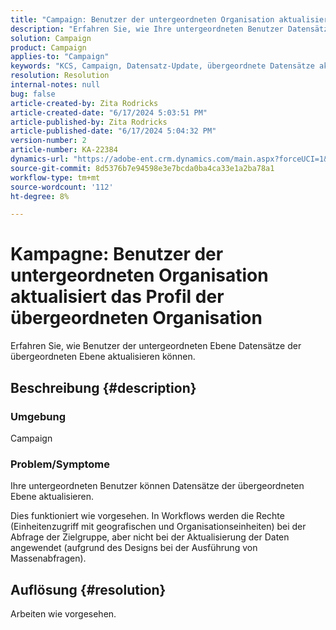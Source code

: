 ```yaml
---
title: "Campaign: Benutzer der untergeordneten Organisation aktualisiert Profil von der übergeordneten Organisation"
description: "Erfahren Sie, wie Ihre untergeordneten Benutzer Datensätze der übergeordneten Ebene aktualisieren können."
solution: Campaign
product: Campaign
applies-to: "Campaign"
keywords: "KCS, Campaign, Datensatz-Update, übergeordnete Datensätze aktualisieren, untergeordnete Benutzer aktualisiert übergeordneten Datensatz"
resolution: Resolution
internal-notes: null
bug: false
article-created-by: Zita Rodricks
article-created-date: "6/17/2024 5:03:51 PM"
article-published-by: Zita Rodricks
article-published-date: "6/17/2024 5:04:32 PM"
version-number: 2
article-number: KA-22384
dynamics-url: "https://adobe-ent.crm.dynamics.com/main.aspx?forceUCI=1&pagetype=entityrecord&etn=knowledgearticle&id=60196b8c-cb2c-ef11-840a-002248084fbb"
source-git-commit: 8d5376b7e94598e3e7bcda0ba4ca33e1a2ba78a1
workflow-type: tm+mt
source-wordcount: '112'
ht-degree: 8%

---
```


# Kampagne: Benutzer der untergeordneten Organisation aktualisiert das Profil der übergeordneten Organisation


Erfahren Sie, wie Benutzer der untergeordneten Ebene Datensätze der übergeordneten Ebene aktualisieren können.

## Beschreibung {#description}


### Umgebung

Campaign

### Problem/Symptome

Ihre untergeordneten Benutzer können Datensätze der übergeordneten Ebene aktualisieren.

Dies funktioniert wie vorgesehen. In Workflows werden die Rechte (Einheitenzugriff mit geografischen und Organisationseinheiten) bei der Abfrage der Zielgruppe, aber nicht bei der Aktualisierung der Daten angewendet (aufgrund des Designs bei der Ausführung von Massenabfragen).


## Auflösung {#resolution}


Arbeiten wie vorgesehen.

